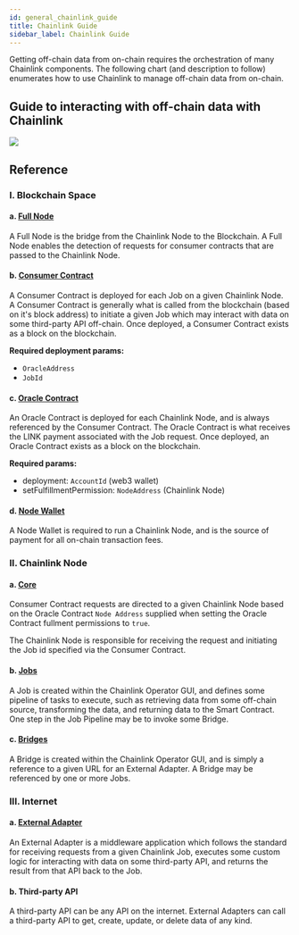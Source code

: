```yaml
---
id: general_chainlink_guide
title: Chainlink Guide
sidebar_label: Chainlink Guide
---
```


Getting off-chain data from on-chain requires the orchestration of many Chainlink components. The following chart (and description to follow) enumerates how to use Chainlink to manage off-chain data from on-chain.

## Guide to interacting with off-chain data with Chainlink

<img src="/img/guide.png" />

## Reference

### I. Blockchain Space

#### a. [Full Node](https://docs.chain.link/docs/run-an-ethereum-client/#geth)

A Full Node is the bridge from the Chainlink Node to the Blockchain. A Full Node enables the detection of requests for consumer contracts that are passed to the Chainlink Node.

#### b. [Consumer Contract](https://docs.chain.link/docs/make-a-http-get-request/#api-consumer)

A Consumer Contract is deployed for each Job on a given Chainlink Node. A Consumer Contract is generally what is called from the blockchain (based on it's block address) to initiate a given Job which may interact with data on some third-party API off-chain. Once deployed, a Consumer Contract exists as a block on the blockchain.

**Required deployment params:**
  
  - `OracleAddress`
  - `JobId`

#### c. [Oracle Contract](https://docs.chain.link/docs/fulfilling-requests/#deploy-your-own-oracle-contract)

An Oracle Contract is deployed for each Chainlink Node, and is always referenced by the Consumer Contract. The Oracle Contract is what receives the LINK payment associated with the Job request. Once deployed, an Oracle Contract exists as a block on the blockchain.

**Required params:**
  
  - deployment: `AccountId` (web3 wallet)
  - setFulfillmentPermission: `NodeAddress` (Chainlink Node)

#### d. [Node Wallet](https://docs.chain.link/docs/running-a-chainlink-node/#start-the-chainlink-node)

A Node Wallet is required to run a Chainlink Node, and is the source of payment for all on-chain transaction fees. 

### II. Chainlink Node

#### a. [Core](https://docs.chain.link/docs/running-a-chainlink-node/)

Consumer Contract requests are directed to a given Chainlink Node based on the Oracle Contract `Node Address` supplied when setting the Oracle Contract fullment permissions to `true`. 

The Chainlink Node is responsible for receiving the request and initiating the Job id specified via the Consumer Contract. 

#### b. [Jobs](https://docs.chain.link/docs/jobs/)

A Job is created within the Chainlink Operator GUI, and defines some pipeline of tasks to execute, such as retrieving data from some off-chain source, transforming the data, and returning data to the Smart Contract. One step in the Job Pipeline may be to invoke some Bridge.

#### c. [Bridges](https://docs.chain.link/docs/jobs/task-types/bridge/)

A Bridge is created within the Chainlink Operator GUI, and is simply a reference to a given URL for an External Adapter. A Bridge may be referenced by one or more Jobs. 

### III. Internet

#### a. [External Adapter](https://docs.chain.link/docs/external-adapters/)

An External Adapter is a middleware application which follows the standard for receiving requests from a given Chainlink Job, executes some custom logic for interacting with data on some third-party API, and returns the result from that API back to the Job.

#### b. Third-party API

A third-party API can be any API on the internet. External Adapters can call a third-party API to get, create, update, or delete data of any kind. 